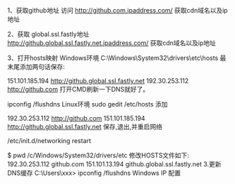 

1、获取github地址
访问 http://github.com.ipaddress.com/ 获取cdn域名以及ip地址

2、获取 global.ssl.fastly地址
http://github.global.ssl.fastly.net.ipaddress.com/ 获取cdn域名以及ip地址

3、打开hosts映射
Windows环境
C:\Windows\System32\drivers\etc\hosts
最末尾添加两句话保存:

151.101.185.194 http://github.global.ssl.fastly.net 
192.30.253.112 http://github.com
打开CMD刷新一下DNS就好了。

ipconfig /flushdns
Linux环境
sudo gedit /etc/hosts
添加

192.30.253.112 http://github.com
151.101.185.194 http://github.global.ssl.fastly.net 
保存,退出,并重启网络

/etc/init.d/networking restart



$ pwd
/c/Windows/System32/drivers/etc
修改HOSTS文件如下:
192.30.253.112 github.com
151.101.13.194 github.global.ssl.fastly.net
3.更新DNS缓存
C:\Users\xxx> ipconfig /flushdns
Windows IP 配置